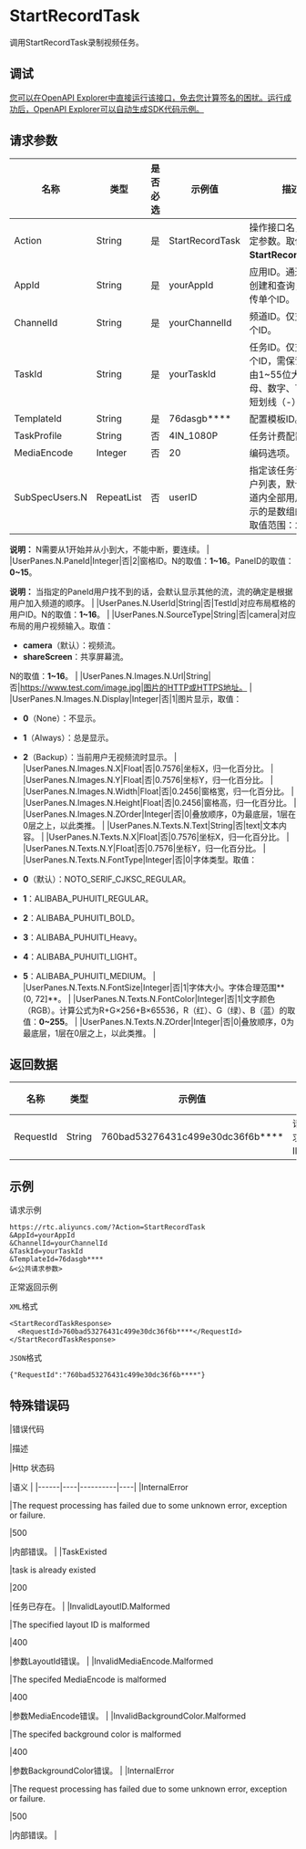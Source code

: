 # StartRecordTask

调用StartRecordTask录制视频任务。

## 调试

[您可以在OpenAPI Explorer中直接运行该接口，免去您计算签名的困扰。运行成功后，OpenAPI Explorer可以自动生成SDK代码示例。](https://api.aliyun.com/#product=rtc&api=StartRecordTask&type=RPC&version=2018-01-11)

## 请求参数

|名称|类型|是否必选|示例值|描述|
|--|--|----|---|--|
|Action|String|是|StartRecordTask|操作接口名，系统规定参数。取值：**StartRecordTask**。 |
|AppId|String|是|yourAppId|应用ID。通过控制台创建和查询，仅支持传单个ID。 |
|ChannelId|String|是|yourChannelId|频道ID。仅支持传单个ID。 |
|TaskId|String|是|yourTaskId|任务ID。仅支持传单个ID，需保证唯一。由1~55位大小写字母、数字、下划线、短划线（-）组成。 |
|TemplateId|String|是|76dasgb\*\*\*\*|配置模板ID。 |
|TaskProfile|String|否|4IN\_1080P|任务计费配置。 |
|MediaEncode|Integer|否|20|编码选项。 |
|SubSpecUsers.N|RepeatList|否|userID|指定该任务订阅的用户列表，默认订阅频道内全部用户，N表示的是数组的下标，取值范围：**1～16**。

 **说明：** N需要从1开始并从小到大，不能中断，要连续。 |
|UserPanes.N.PaneId|Integer|否|2|窗格ID。N的取值：**1~16**。PaneID的取值：**0~15**。

 **说明：** 当指定的PaneId用户找不到的话，会默认显示其他的流，流的确定是根据用户加入频道的顺序。 |
|UserPanes.N.UserId|String|否|TestId|对应布局框格的用户ID。N的取值：**1~16**。 |
|UserPanes.N.SourceType|String|否|camera|对应布局的用户视频输入。取值：

 -   **camera**（默认）：视频流。
-   **shareScreen**：共享屏幕流。

 N的取值：**1~16**。 |
|UserPanes.N.Images.N.Url|String|否|https://www.test.com/image.jpg|图片的HTTP或HTTPS地址。 |
|UserPanes.N.Images.N.Display|Integer|否|1|图片显示，取值：

 -   **0**（None）：不显示。
-   **1**（Always）：总是显示。
-   **2**（Backup）：当前用户无视频流时显示。 |
|UserPanes.N.Images.N.X|Float|否|0.7576|坐标X，归一化百分比。 |
|UserPanes.N.Images.N.Y|Float|否|0.7576|坐标Y，归一化百分比。 |
|UserPanes.N.Images.N.Width|Float|否|0.2456|窗格宽，归一化百分比。 |
|UserPanes.N.Images.N.Height|Float|否|0.2456|窗格高，归一化百分比。 |
|UserPanes.N.Images.N.ZOrder|Integer|否|0|叠放顺序，0为最底层，1层在0层之上，以此类推。 |
|UserPanes.N.Texts.N.Text|String|否|text|文本内容。 |
|UserPanes.N.Texts.N.X|Float|否|0.7576|坐标X，归一化百分比。 |
|UserPanes.N.Texts.N.Y|Float|否|0.7576|坐标Y，归一化百分比。 |
|UserPanes.N.Texts.N.FontType|Integer|否|0|字体类型。取值：

 -   **0**（默认）：NOTO\_SERIF\_CJKSC\_REGULAR。
-   **1**：ALIBABA\_PUHUITI\_REGULAR。
-   **2**：ALIBABA\_PUHUITI\_BOLD。
-   **3**：ALIBABA\_PUHUITI\_Heavy。
-   **4**：ALIBABA\_PUHUITI\_LIGHT。
-   **5**：ALIBABA\_PUHUITI\_MEDIUM。 |
|UserPanes.N.Texts.N.FontSize|Integer|否|1|字体大小。字体合理范围**\(0, 72\]**。 |
|UserPanes.N.Texts.N.FontColor|Integer|否|1|文字颜色（RGB）。计算公式为R+G×256+B×65536，R（红）、G（绿）、B（蓝）的取值：**0~255**。 |
|UserPanes.N.Texts.N.ZOrder|Integer|否|0|叠放顺序，0为最底层，1层在0层之上，以此类推。 |

## 返回数据

|名称|类型|示例值|描述|
|--|--|---|--|
|RequestId|String|760bad53276431c499e30dc36f6b\*\*\*\*|请求ID。 |

## 示例

请求示例

```
https://rtc.aliyuncs.com/?Action=StartRecordTask
&AppId=yourAppId
&ChannelId=yourChannelId
&TaskId=yourTaskId
&TemplateId=76dasgb****
&<公共请求参数>
```

正常返回示例

`XML`格式

```
<StartRecordTaskResponse>
  <RequestId>760bad53276431c499e30dc36f6b****</RequestId>
</StartRecordTaskResponse>
```

`JSON`格式

```
{"RequestId":"760bad53276431c499e30dc36f6b****"}
```

## 特殊错误码

|错误代码

|描述

|Http 状态码

|语义 |
|------|----|----------|----|
|InternalError

|The request processing has failed due to some unknown error, exception or failure.

|500

|内部错误。 |
|TaskExisted

|task is already existed

|200

|任务已存在。 |
|InvalidLayoutID.Malformed

|The specified layout ID is malformed

|400

|参数LayoutId错误。 |
|InvalidMediaEncode.Malformed

|The specifed MediaEncode is malformed

|400

|参数MediaEncode错误。 |
|InvalidBackgroundColor.Malformed

|The specifed background color is malformed

|400

|参数BackgroundColor错误。 |
|InternalError

|The request processing has failed due to some unknown error, exception or failure.

|500

|内部错误。 |

